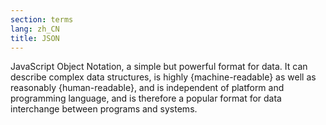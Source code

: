 ```yaml
---
section: terms
lang: zh_CN
title: JSON
---
```


JavaScript Object Notation, a simple but powerful format for data. It can describe complex data structures, is highly {machine-readable} as well as reasonably {human-readable}, and is independent of platform and programming language, and is therefore a popular format for data interchange between programs and systems.